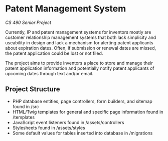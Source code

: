 # Patent Management System
*CS 490 Senior Project*

Currently, IP and patent management systems for inventors mostly are customer relationship
management systems that both lack simplicity and useability in design and lack a mechanism for alerting
patent applicants about expiration dates. Often, if submission or renewal dates are missed, the patent
application could be lost or not filed. 

The project aims to provide inventors a place to store and manage
their patent application information and potentially notify patent applicants of upcoming dates through
text and/or email.

## Project Structure

- PHP database entities, page controllers, form builders, and sitemap found in /src
- HTML/Twig templates for general and specific page information found in /templates
- JavaScript event listeners found in /assets/controllers
- Stylesheets found in /assets/styles
- Some default values for tables inserted into database in /migrations